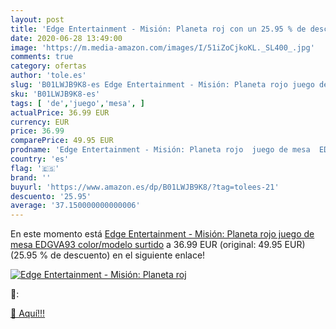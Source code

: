 ```yaml
---
layout: post
title: 'Edge Entertainment - Misión: Planeta roj con un 25.95 % de descuento'
date: 2020-06-28 13:49:00
image: 'https://m.media-amazon.com/images/I/51iZoCjkoKL._SL400_.jpg'
comments: true
category: ofertas
author: 'tole.es'
slug: 'B01LWJB9K8-es Edge Entertainment - Misión: Planeta rojo juego de mesa...'
sku: 'B01LWJB9K8-es'
tags: [ 'de','juego','mesa', ]
actualPrice: 36.99 EUR
currency: EUR
price: 36.99
comparePrice: 49.95 EUR
prodname: 'Edge Entertainment - Misión: Planeta rojo  juego de mesa  EDGVA93    color/modelo surtido'
country: 'es'
flag: '🇪🇸'
brand: ''
buyurl: 'https://www.amazon.es/dp/B01LWJB9K8/?tag=tolees-21'
descuento: '25.95'
average: '37.150000000000006'
---
```


En este momento está [Edge Entertainment - Misión: Planeta rojo  juego de mesa  EDGVA93    color/modelo surtido](https://www.amazon.es/dp/B01LWJB9K8/?tag=tolees-21) a 36.99 EUR (original: 49.95 EUR) (25.95 %  de descuento) en el siguiente enlace!

[![Edge Entertainment - Misión: Planeta roj](https://m.media-amazon.com/images/I/51iZoCjkoKL._SL400_.jpg)](https://www.amazon.es/dp/B01LWJB9K8/?tag=tolees-21)

🔎:


[🛒 Aquí!!!](https://www.amazon.es/dp/B01LWJB9K8/?tag=tolees-21)
